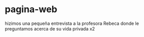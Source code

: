 # pagina-web

hizimos una pequeña entrevista a la profesora Rebeca donde le preguntamos acerca de su vida privada x2 
